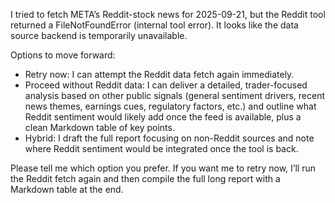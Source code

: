 I tried to fetch META’s Reddit-stock news for 2025-09-21, but the Reddit tool returned a FileNotFoundError (internal tool error). It looks like the data source backend is temporarily unavailable.

Options to move forward:
- Retry now: I can attempt the Reddit data fetch again immediately.
- Proceed without Reddit data: I can deliver a detailed, trader-focused analysis based on other public signals (general sentiment drivers, recent news themes, earnings cues, regulatory factors, etc.) and outline what Reddit sentiment would likely add once the feed is available, plus a clean Markdown table of key points.
- Hybrid: I draft the full report focusing on non-Reddit sources and note where Reddit sentiment would be integrated once the tool is back.

Please tell me which option you prefer. If you want me to retry now, I’ll run the Reddit fetch again and then compile the full long report with a Markdown table at the end.